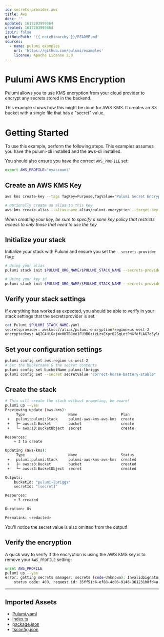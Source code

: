 ```yaml
---
id: secrets-provider.aws
title: Aws
desc: ''
updated: 1617203999864
created: 1617203999864
isDir: false
gitNotePath: '{{ noteHiearchy }}/README.md'
sources:
  - name: pulumi examples
    url: 'https://github.com/pulumi/examples'
    license: Apache License 2.0
---
```

# Pulumi AWS KMS Encryption

Pulumi allows you to use KMS encryption from your cloud provider to encrypt any secrets stored in the backend.

This example shows how this might be done for AWS KMS. It creates an S3 bucket with a single file that has a "secret" value.

# Getting Started

To use this example, perform the following steps. This examples assumes you have the pulumi-cli installed and the aws-cli installed.

You should also ensure you have the correct `AWS_PROFILE` set:

```bash
export AWS_PROFILE="myaccount"
```

## Create an AWS KMS Key

```bash
aws kms create-key --tags TagKey=Purpose,TagValue="Pulumi Secret Encryption" --description "Pulumi secret encryption Key"

# Optionally create an alias to this key
aws kms create-alias --alias-name alias/pulumi-encryption --target-key-id $MY_KEY_ID
```

_When creating your key, be sure to specify a sane key policy that restricts access to only those that need to use the key_

## Initialize your stack

Initialize your stack with Pulumi and ensure you set the `--secrets-provider` flag:

```bash
# Using your alias
pulumi stack init $PULUMI_ORG_NAME/$PULUMI_STACK_NAME --secrets-provider="awskms://alias/pulumi-encryption?region=us-west-2"

# Using your key id
pulumi stack init $PULUMI_ORG_NAME/$PULUMI_STACK_NAME --secrets-provider="awskms://1234abcd-12ab-34cd-56ef-1234567890ab?region=us-west-2"
```

## Verify your stack settings

If everything has worked as expected, you should be able to verify in your stack settings that the secretsprovider is set:

```bash
cat Pulumi.$PULUMI_STACK_NAME.yaml
secretsprovider: awskms://alias/pulumi-encryption?region=us-west-2
encryptedkey: AQICAHiGajWxHHTBJxo1FU9BOztzLzxEXpr02SgLetPNGfdfLAG7c5ylmHRJJRz5jtaj2LtzAAAAfjB8BgkqhkiG9w0BBwagbzBtAgEAMGgGCSqGSIb3DQEHATAeBglghkgBZQMEAS4wEQQMT+iyFkgT4bmdja9WAgEQgDuVYN+iLr6sdyFNGXJS8GfjKiqMBXVvwmn9byd3ywCfJwMsuDnpqAWSmquV5eoLBdPEEOY1D/TuBQuCLQ==
```

## Set your configuration settings

```bash
pulumi config set aws:region us-west-2
# Set the bucketname & the secret contents
pulumi config set bucketName pulumi-lbriggs
pulumi config set --secret secretValue "correct-horse-battery-stable"
```

## Create the stack

```bash
# This will create the stack without prompting, be aware!
pulumi up --yes
Previewing update (aws-kms):
     Type                    Name                    Plan
 +   pulumi:pulumi:Stack     pulumi-aws-kms-aws-kms  create
 +   ├─ aws:s3:Bucket        bucket                  create
 +   └─ aws:s3:BucketObject  secret                  create

Resources:
    + 3 to create

Updating (aws-kms):
     Type                    Name                    Status
 +   pulumi:pulumi:Stack     pulumi-aws-kms-aws-kms  created
 +   ├─ aws:s3:Bucket        bucket                  created
 +   └─ aws:s3:BucketObject  secret                  created

Outputs:
    bucketId: "pulumi-lbriggs"
    secretId: "[secret]"

Resources:
    + 3 created

Duration: 8s

Permalink: <redacted>
```

You'll notice the secret value is also omitted from the output!

## Verify the encryption

A quick way to verify if the encryption is using the AWS KMS key is to remove your `AWS_PROFILE` setting:

```bash
unset AWS_PROFILE
pulumi up --yes
error: getting secrets manager: secrets (code=Unknown): InvalidSignatureException: The request signature we calculated does not match the signature you provided. Check your AWS Secret Access Key and signing method. Consult the service documentation for details.
	status code: 400, request id: 35ff51c6-ef88-4c06-9146-361231b8fd4a
```

* * *

## Imported Assets

- [Pulumi.yaml](/assets/pulumi.yaml)
- [index.ts](/assets/index.ts)
- [package.json](/assets/package.json)
- [tsconfig.json](/assets/tsconfig.json)

